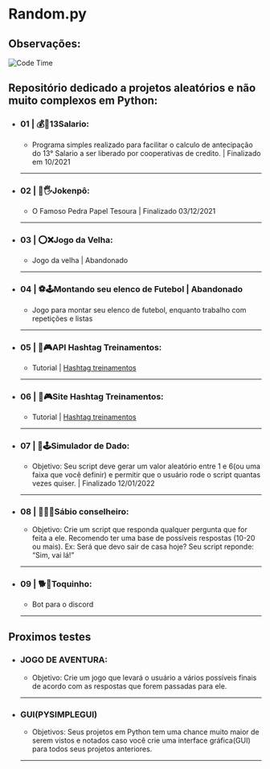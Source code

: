 # Random.py

## Observações:

![Code Time](https://img.shields.io/endpoint?style=flat-square&url=https://codetime-api.datreks.com/badge/1062?logoColor=white%26project=Random.py%26recentMS=0%26showProject=false)
## Repositório dedicado a projetos aleatórios e não muito complexos em Python:
<ul class="list">
    <div class="projeto">
        <li><h3 class="pj_name">01 | 💰🤑13Salario:</h3></li>
            <ul class="item">
                <li><p class="pj_description">Programa simples realizado para facilitar o calculo de antecipação do 13° Salario a ser liberado por cooperativas de credito. | Finalizado em 10/2021</p></li>
            </ul>
        <hr class="div">
    </div>
    <div class="projeto">
        <li><h3 class="pj_name">02 | 👊🖐Jokenpô:</h3></li>
            <ul class="item">
            <li><p class="pj_description">O Famoso Pedra Papel Tesoura | Finalizado 03/12/2021</p></li>
            </ul>
        <hr class="div">
    </div>
    <div class="projeto">
        <li><h3 class="pj_name">03 | ⭕❌Jogo da Velha:</h3></li>
            <ul class="item">
                <li><p class="pj_description">Jogo da velha | Abandonado</p></li>
            </ul>
        <hr class="div">
    </div>
    <div class="projeto">
        <li><h3 class="pj_name">04 | ⚽🕹️Montando seu elenco de Futebol | Abandonado</h3></li>
            <ul class="item">       
                    <li><p class="pj_description">Jogo para montar seu elenco de futebol, enquanto trabalho com repetições e listas</p></li>
    </div>
        <hr class="div">
    <div class="projeto">
        <li><h3 class="pj_name">05 | 🤖🎮API Hashtag Treinamentos:</h3></li>
            <ul class="item">
                <li><p class="pj_description">Tutorial | <a href='https://www.youtube.com/watch?v=WWVEymSt1iI&list=WL&index=1'>Hashtag treinamentos</a></p></li>
            </ul>
    </div>
        <hr class="div">
    <div class="projeto">
        <li><h3 class="pj_name">06 | 🤖🎮Site Hashtag Treinamentos:</h3></li>
            <ul class="item">
                <li><p class="pj_description">Tutorial | <a href='https://www.youtube.com/watch?v=K2ejI4z8Mbg&list=WL&index=1'>Hashtag treinamentos</a></p></li>
            </ul>
        <hr class="div">
    </div>
    <div class="projeto">
        <li><h3 class="pj_name">07 | 🎲🕹️Simulador de Dado:</h3></li>
            <ul class="item">
                <li><p class="pj_description">Objetivo: Seu script deve gerar um valor aleatório entre 1 e 6(ou uma faixa que você definir) e permitir que o usuário rode o script quantas vezes quiser. | Finalizado 12/01/2022</p></li>
            </ul>
        <hr class="div">
    </div>
    <div class="projeto">
        <li><h3 class="pj_name">08 | 🧞‍♂️🧠Sábio conselheiro:</h3></li>
            <ul class="item">
                <li><p class="pj_description">Objetivo: Crie um script que responda qualquer pergunta que for feita a ele. Recomendo ter uma base de possíveis respostas (10-20 ou mais). Ex: Será que devo sair de casa hoje? Seu script reponde: “Sim, vai lá!”</p></li>
            </ul>
        <hr class="div">
    </div>
    <div class="projeto">
        <li><h3 class="pj_name">09 | 🐕🤖Toquinho:</h3></li>
            <ul class="item">
                <li><p class="pj_description">Bot para o discord</p></li>
            </ul>
        <hr class="div">
    </div>
</ul>

## Proximos testes
<ul class="list">
    <div class="projeto">
        <li><h3 class="pj_name">JOGO DE AVENTURA:</h3></li>
            <ul class="item">
                <li><p class="pj_description">Objetivo: Crie um jogo que levará o usuário a vários possíveis finais de acordo com as respostas que forem passadas para ele.</p></li>
            </ul>
        <hr class="div">
    </div>
    <div class="projeto">
        <li><h3 class="pj_name">GUI(PYSIMPLEGUI)</h3></li>
            <ul class="item">
                <li><p class="pj_description">Objetivos: Seus projetos em Python tem uma chance muito maior de serem vistos e notados caso você crie uma interface gráfica(GUI) para todos seus projetos anteriores.</p></li>
            </ul>
        <hr class="div">
    </div>
<ul>
